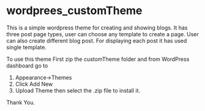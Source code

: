 # wordprees_customTheme

This is a simple wordpress theme for creating and showing blogs. It has three post page types, user can choose any template to create a page. User can also create different blog post. For displaying each post it has used single template. 

To use this theme First zip the customTheme folder and from WordPress dashboard go to 
1. Appearance->Themes
2. Click Add New 
3. Upload Theme then select the .zip file to install it.

Thank You.
